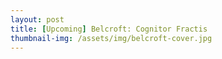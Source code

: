 ```yaml
---
layout: post
title: [Upcoming] Belcroft: Cognitor Fractis
thumbnail-img: /assets/img/belcroft-cover.jpg
---
```

